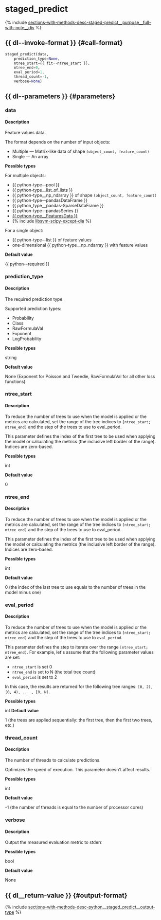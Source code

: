 # staged_predict

{% include [sections-with-methods-desc-staged-predict__purpose__full-with-note__div](../_includes/work_src/reusage/staged-predict__purpose__full-with-note__div.md) %}


## {{ dl--invoke-format }} {#call-format}

```python
staged_predict(data,
    prediction_type=None,
    ntree_start={{ fit--ntree_start }},
    ntree_end=0,
    eval_period=1,
    thread_count=-1,
    verbose=None)
```

## {{ dl--parameters }} {#parameters}

### data

#### Description

Feature values data.

The format depends on the number of input objects:

- Multiple — Matrix-like data of shape `(object_count, feature_count)`
- Single — An array

**Possible types**

For multiple objects:

- {{ python-type--pool }}
- {{ python-type__list_of_lists }}
- {{ python-type__np_ndarray }} of shape `(object_count, feature_count)`
- {{ python-type--pandasDataFrame }}
- {{ python_type__pandas-SparseDataFrame }}
- {{ python-type--pandasSeries }}
- [{{ python-type__FeaturesData }}](../concepts/python-features-data__desc.md)
- {% include [libsvm-scipy-except-dia](../_includes/work_src/reusage-formats/scipy-except-dia.md) %}


For a single object:

- {{ python-type--list }} of feature values
- one-dimensional {{ python-type__np_ndarray }} with feature values

**Default value**

{{ python--required }}

### prediction_type

#### Description

The required prediction type.

Supported prediction types:
- Probability
- Class
- RawFormulaVal
- Exponent
- LogProbability

**Possible types**

string

**Default value**

None (Exponent for Poisson and Tweedie, RawFormulaVal for all other loss functions)

### ntree_start

#### Description

To reduce the number of trees to use when the model is applied or the metrics are calculated, set the range of the tree indices to `[ntree_start; ntree_end)` and the step of the trees to use to eval_period.

This parameter defines the index of the first tree to be used when applying the model or calculating the metrics (the inclusive left border of the range). Indices are zero-based.

**Possible types**

int

**Default value**

0

### ntree_end

#### Description

To reduce the number of trees to use when the model is applied or the metrics are calculated, set the range of the tree indices to `[ntree_start; ntree_end)` and the step of the trees to use to eval_period.

This parameter defines the index of the first tree to be used when applying the model or calculating the metrics (the inclusive left border of the range). Indices are zero-based.

**Possible types**

int

**Default value**

0 (the index of the last tree to use equals to the number of trees in the model minus one)

### eval_period

#### Description

To reduce the number of trees to use when the model is applied or the metrics are calculated, set the range of the tree indices to `[ntree_start; ntree_end)` and the step of the trees to use to `eval_period`.

This parameter defines the step to iterate over the range `[ntree_start; ntree_end)`. For example, let's assume that the following parameter values are set:

- `ntree_start` is set 0
- `ntree_end` is set to N (the total tree count)
- `eval_period` is set to 2

In this case, the results are returned for the following tree ranges: `[0, 2), [0, 4), ... , [0, N)`.

**Possible types**

int
**Default value**

1 (the trees are applied sequentially: the first tree, then the first two trees, etc.)


### thread_count

#### Description

The number of threads to calculate predictions.

Optimizes the speed of execution. This parameter doesn't affect results.

**Possible types**

int

**Default value**

-1 (the number of threads is equal to the number of processor cores)

### verbose

#### Description

Output the measured evaluation metric to stderr.

**Possible types**

bool

**Default value**

None


## {{ dl__return-value }} {#output-format}

{% include [sections-with-methods-desc-python__staged_predict__output-type](../_includes/work_src/reusage/python__staged_predict__output-type.md) %}


